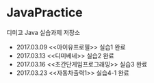 # JavaPractice
디미고 Java 실습과제 저장소
- 2017.03.09 <<아이유프로필>> 실습1 완료
- 2017.03.13 <<디미베네>> 실습2 완료
- 2017.03.16 <<초간단게임프로그래밍>> 실습3 완료
- 2017.03.23 <<자동차출력1>> 실습4-1 완료
